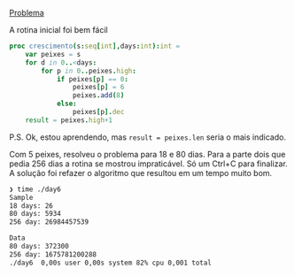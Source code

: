 [Problema](https://adventofcode.com/2021/day/6)

A rotina inicial foi bem fácil

```nim
proc crescimento(s:seq[int],days:int):int =
    var peixes = s
    for d in 0..<days:
        for p in 0..peixes.high:
            if peixes[p] == 0:
                peixes[p] = 6
                peixes.add(8)
            else:
                peixes[p].dec
    result = peixes.high+1
```

P.S. Ok, estou aprendendo, mas ```result = peixes.len``` seria o mais indicado.

Com 5 peixes, resolveu o problema para 18 e 80 dias. Para a parte dois que pedia 256 dias a rotina se mostrou impraticável. Só um Ctrl+C para finalizar. A solução foi refazer o algoritmo que resultou em um tempo muito bom. 

```bash
❯ time ./day6
Sample
18 days: 26
80 days: 5934
256 day: 26984457539

Data
80 days: 372300
256 day: 1675781200288
./day6  0,00s user 0,00s system 82% cpu 0,001 total
```
